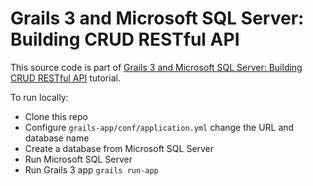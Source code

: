 # Grails 3 and Microsoft SQL Server: Building CRUD RESTful API

This source code is part of [Grails 3 and Microsoft SQL Server: Building CRUD RESTful API](https://www.djamware.com/post/5ba5962c80aca74669894416/grails-3-and-microsoft-sql-server-building-crud-restful-api) tutorial.

To run locally:

* Clone this repo
* Configure `grails-app/conf/application.yml` change the URL and database name
* Create a database from Microsoft SQL Server
* Run Microsoft SQL Server
* Run Grails 3 app `grails run-app`
